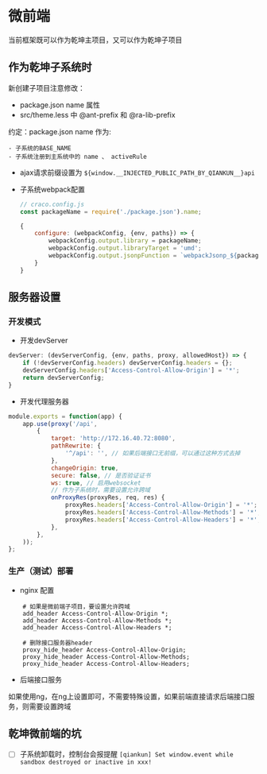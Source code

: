 # 微前端

当前框架既可以作为乾坤主项目，又可以作为乾坤子项目

## 作为乾坤子系统时

新创建子项目注意修改：

- package.json name 属性
- src/theme.less 中 @ant-prefix 和 @ra-lib-prefix

约定：package.json name 作为:

    - 子系统的BASE_NAME 
    - 子系统注册到主系统中的 name 、 activeRule

- ajax请求前缀设置为 `${window.__INJECTED_PUBLIC_PATH_BY_QIANKUN__}api`
- 子系统webpack配置

    ```js
    // craco.config.js
    const packageName = require('./package.json').name;
    
    {
        configure: (webpackConfig, {env, paths}) => {
            webpackConfig.output.library = packageName;
            webpackConfig.output.libraryTarget = 'umd';
            webpackConfig.output.jsonpFunction = `webpackJsonp_${packageName}`;
        }
    }           
    ```  

## 服务器设置

### 开发模式

- 开发devServer

```js
devServer: (devServerConfig, {env, paths, proxy, allowedHost}) => {
    if (!devServerConfig.headers) devServerConfig.headers = {};
    devServerConfig.headers['Access-Control-Allow-Origin'] = '*';
    return devServerConfig;
}
```

- 开发代理服务器

```js
module.exports = function(app) {
    app.use(proxy('/api',
        {
            target: 'http://172.16.40.72:8080',
            pathRewrite: {
                '^/api': '', // 如果后端接口无前缀，可以通过这种方式去掉
            },
            changeOrigin: true,
            secure: false, // 是否验证证书
            ws: true, // 启用websocket
            // 作为子系统时，需要设置允许跨域
            onProxyRes(proxyRes, req, res) {
                proxyRes.headers['Access-Control-Allow-Origin'] = '*';
                proxyRes.headers['Access-Control-Allow-Methods'] = '*';
                proxyRes.headers['Access-Control-Allow-Headers'] = '*';
            },
        },
    ));
};
```

### 生产（测试）部署

- nginx 配置

```
    # 如果是微前端子项目，要设置允许跨域
    add_header Access-Control-Allow-Origin *;
    add_header Access-Control-Allow-Methods *;
    add_header Access-Control-Allow-Headers *;

    # 删除接口服务器header
    proxy_hide_header Access-Control-Allow-Origin;
    proxy_hide_header Access-Control-Allow-Methods;
    proxy_hide_header Access-Control-Allow-Headers;
```

- 后端接口服务

如果使用ng，在ng上设置即可，不需要特殊设置，如果前端直接请求后端接口服务，则需要设置跨域

## 乾坤微前端的坑

-[ ] 子系统卸载时，控制台会报提醒 `[qiankun] Set window.event while sandbox destroyed or inactive in xxx! `
